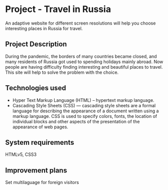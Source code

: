 # Project - Travel in Russia

An adaptive website for different screen resolutions will help you choose interesting places in Russia for travel.

## Project Description

During the pandemic, the borders of many countries became closed, and many residents of Russia got used to spending holidays mainly abroad. Now people are having difficulty finding interesting and beautiful places to travel. This site will help to solve the problem with the choice.

## Technologies used

* Hyper Text Markup Language (HTML) – hypertext markup language.
* Cascading Style Sheets (CSS) — cascading style sheets are a formal language for describing the appearance of a document written using a markup language. CSS is used to specify colors, fonts, the location of individual blocks and other aspects of the presentation of the appearance of web pages.

## System requirements

HTMLv5, CSS3

## Improvement plans

Set multilaguage for foreign visitors
